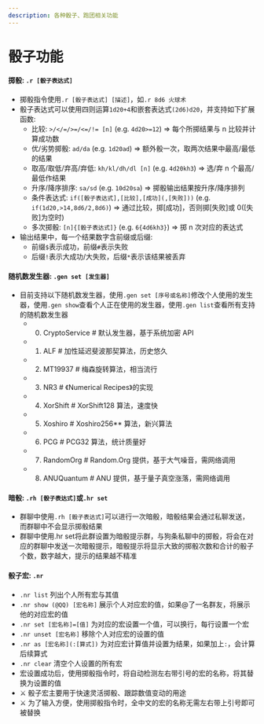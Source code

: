 ```yaml
---
description: 各种骰子、跑团相关功能
---
```


# 骰子功能

#### 掷骰: `.r [骰子表达式]`

* 掷骰指令使用`.r [骰子表达式] [描述]`，如`.r 8d6 火球术`
* 骰子表达式可以使用四则运算`1d20+4`和嵌套表达式`(2d6)d20`，并支持如下扩展函数:
  * 比较: `>/</=/>=/<=/!= [n]` \(e.g. `4d20>=12`\) =&gt; 每个所掷结果与 n 比较并计算成功数
  * 优/劣势掷骰: `ad/da` \(e.g. `1d20ad`\) =&gt; 额外骰一次，取两次结果中最高/最低的结果
  * 取高/取低/弃高/弃低: `kh/kl/dh/dl [n]` \(e.g. `4d20kh3`\) =&gt; 选/弃 n 个最高/最低作结果
  * 升序/降序排序: `sa/sd` \(e.g. `10d20sa`\) =&gt; 掷骰输出结果按升序/降序排列
  * 条件表达式: `if([骰子表达式],[比较],[成功](,[失败]))` \(e.g. `if(1d20,>14,8d6/2,8d6)`\) =&gt; 通过比较，掷\[成功\]，否则掷\[失败\]或 0\(\[失败\]为空时\)
  * 多次掷骰: `[n]{[骰子表达式]}` \(e.g. `6{4d6kh3}`\) =&gt; 掷 n 次对应的表达式
* 输出结果中，每一个结果数字含前缀或后缀:
  * 前缀`$`表示成功，前缀`#`表示失败
  * 后缀`!`表示大成功/大失败，后缀`*`表示该结果被丢弃



#### 随机数发生器: `.gen set [发生器]`

* 目前支持以下随机数发生器，使用`.gen set [序号或名称]`修改个人使用的发生器，使用`.gen show`查看个人正在使用的发生器，使用`.gen list`查看所有支持的随机数发生器
  * 0. CryptoService \# 默认发生器，基于系统加密 API
  * 1. ALF \# 加性延迟斐波那契算法，历史悠久
  * 2. MT19937 \# 梅森旋转算法，相当流行
  * 3. NR3 \# 《Numerical Recipes》的实现
  * 4. XorShift \# XorShift128 算法，速度快
  * 5. Xoshiro \# Xoshiro256\*\* 算法，新兴算法
  * 6. PCG \# PCG32 算法，统计质量好
  * 7. RandomOrg \# Random.Org 提供，基于大气噪音，需网络调用
  * 8. ANUQuantum \# ANU 提供，基于量子真空涨落，需网络调用



#### 暗骰:  `.rh [骰子表达式]`或`.hr set` 

* 群聊中使用`.rh [骰子表达式]`可以进行一次暗骰，暗骰结果会通过私聊发送，而群聊中不会显示掷骰结果
* 群聊中使用.hr set将此群设置为暗骰提示群，与狗条私聊中的掷骰，将会在对应的群聊中发送一次暗骰提示，暗骰提示将显示大致的掷骰次数和合计的骰子个数，数字越大，提示的结果越不精准



#### 骰子宏: `.nr`

* `.nr list` 列出个人所有宏与其值
* `.nr show (@QQ) [宏名称]` 展示个人对应宏的值，如果@了一名群友，将展示他的对应宏的值
* `.nr set [宏名称]=[值]` 为对应的宏设置一个值，可以换行，每行设置一个宏
* `.nr unset [宏名称]` 移除个人对应宏的设置的值
* `.nr as [宏名称](:[算式])` 为对应宏计算值并设置为结果，如果加上`:`，会计算后续算式
* `.nr clear` 清空个人设置的所有宏
* 宏设置成功后，使用掷骰指令时，将自动检测左右带引号的宏的名称，将其替换为设置的值
* ⚔ 骰子宏主要用于快速灵活掷骰、跟踪数值变动的用途
* ⚔ 为了输入方便，使用掷骰指令时，全中文的宏的名称无需左右带上引号即可被替换

